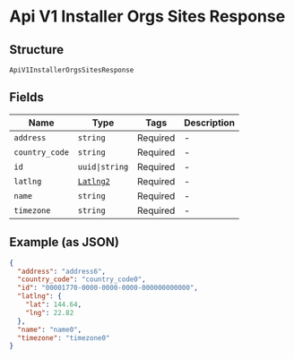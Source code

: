 
# Api V1 Installer Orgs Sites Response

## Structure

`ApiV1InstallerOrgsSitesResponse`

## Fields

| Name | Type | Tags | Description |
|  --- | --- | --- | --- |
| `address` | `string` | Required | - |
| `country_code` | `string` | Required | - |
| `id` | `uuid\|string` | Required | - |
| `latlng` | [`Latlng2`](../../doc/models/latlng-2.md) | Required | - |
| `name` | `string` | Required | - |
| `timezone` | `string` | Required | - |

## Example (as JSON)

```json
{
  "address": "address6",
  "country_code": "country_code0",
  "id": "00001770-0000-0000-0000-000000000000",
  "latlng": {
    "lat": 144.64,
    "lng": 22.82
  },
  "name": "name0",
  "timezone": "timezone0"
}
```

